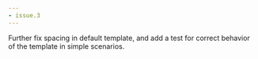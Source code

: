 ```yaml
---
- issue.3
---
```

Further fix spacing in default template, and add a test for correct behavior of the template in simple scenarios.
